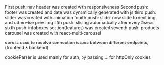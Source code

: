 First push: nav header was created with responsiveness
Second push: footer was created and date was dynamically generated with js
third push: slider was created with animation
fourth push: slider now slide to next img and otherwise prev img
fifth push: sliding automatically after every 5secs
sixth push: infoboxes section(features) was created
seventh push: products carousel was created with react-multi-carousel

cors is used to resolve connection issues between different endpoints,(frontend & backend)

cookieParser is used mainly for auth, by passing ... for httpOnly cookies
